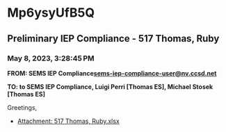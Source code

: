 # Mp6ysyUfB5Q
## Preliminary IEP Compliance - 517 Thomas, Ruby
### May 8, 2023, 3:28:45 PM
**FROM: SEMS IEP Compliance<sems-iep-compliance-user@nv.ccsd.net>**

**TO: to SEMS IEP Compliance, Luigi Perri [Thomas ES], Michael Stosek [Thomas ES]**


Greetings, 





* [Attachment: 517 Thomas, Ruby.xlsx](Mp6ysyUfB5Q-attachment-1.xlsx)
